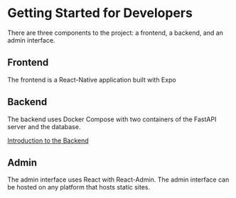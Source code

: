 # Getting Started for Developers

There are three components to the project: a frontend, a backend, and an admin interface.

## Frontend

The frontend is a React-Native application built with Expo

## Backend

The backend uses Docker Compose with two containers of the FastAPI server and the database.

[Introduction to the Backend](/developers/backend/introduction)

## Admin

The admin interface uses React with React-Admin. The admin interface can be hosted on any platform that hosts static sites.
